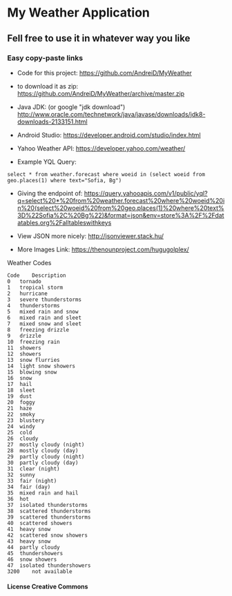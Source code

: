 My Weather Application
===================

Fell free to use it in whatever way you like
------------


### Easy copy-paste links

- Code for this project: https://github.com/AndreiD/MyWeather
- to download it as zip: https://github.com/AndreiD/MyWeather/archive/master.zip

- Java JDK: (or google "jdk download")  http://www.oracle.com/technetwork/java/javase/downloads/jdk8-downloads-2133151.html
- Android Studio: https://developer.android.com/studio/index.html

- Yahoo Weather API: https://developer.yahoo.com/weather/
- Example YQL Query:

~~~~
select * from weather.forecast where woeid in (select woeid from geo.places(1) where text="Sofia, Bg")
~~~~

- Giving the endpoint of: https://query.yahooapis.com/v1/public/yql?q=select%20*%20from%20weather.forecast%20where%20woeid%20in%20(select%20woeid%20from%20geo.places(1)%20where%20text%3D%22Sofia%2C%20Bg%22)&format=json&env=store%3A%2F%2Fdatatables.org%2Falltableswithkeys

- View JSON more nicely: http://jsonviewer.stack.hu/

- More Images Link: https://thenounproject.com/hugugolplex/


Weather Codes

~~~~
Code	Description
0	tornado
1	tropical storm
2	hurricane
3	severe thunderstorms
4	thunderstorms
5	mixed rain and snow
6	mixed rain and sleet
7	mixed snow and sleet
8	freezing drizzle
9	drizzle
10	freezing rain
11	showers
12	showers
13	snow flurries
14	light snow showers
15	blowing snow
16	snow
17	hail
18	sleet
19	dust
20	foggy
21	haze
22	smoky
23	blustery
24	windy
25	cold
26	cloudy
27	mostly cloudy (night)
28	mostly cloudy (day)
29	partly cloudy (night)
30	partly cloudy (day)
31	clear (night)
32	sunny
33	fair (night)
34	fair (day)
35	mixed rain and hail
36	hot
37	isolated thunderstorms
38	scattered thunderstorms
39	scattered thunderstorms
40	scattered showers
41	heavy snow
42	scattered snow showers
43	heavy snow
44	partly cloudy
45	thundershowers
46	snow showers
47	isolated thundershowers
3200	not available
~~~~

#### License Creative Commons
